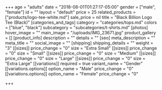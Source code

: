 +++
age = "adults"
date = "2018-08-01T01:27:17-05:00"
gender = ["male", "female"]
id = ""
layout = "default"
price = 25
related_products = ["products/logo-tee-white.md"]
sale_price = nil
title = "Black Billion Logo Tee (Black)"
[categories_and_tags]
category = "categories/tops.md"
colors = ["blue", "black"]
subcategory = "subcategories/t-shirts.md"
[photos]
hover_image = ""
main_image = "/uploads/IMG_23671.jpg"
product_gallery = []
[product_info]
description = ""
details = ""
[seo]
meta_description = ""
meta_title = ""
social_image = ""
[shipping]
shipping_details = ""
weight = "3"
[[sizes]]
price_change = "0"
size = "Extra Small"
[[sizes]]
price_change = "0"
size = "Small"
[[sizes]]
price_change = "0"
size = "Medium"
[[sizes]]
price_change = "0"
size = "Large"
[[sizes]]
price_change = "0"
size = "Extra Large"
[[variations]]
required = true
variant_name = "Gender"
[[variations.options]]
option_name = "Male"
price_change = "0"
[[variations.options]]
option_name = "Female"
price_change = "0"

+++
